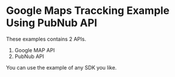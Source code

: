 # Google Maps Traccking Example Using PubNub API 

These examples contains 2 APIs.
1. Google MAP API
2. PubNub API

You can use the example of any SDK you like. 
